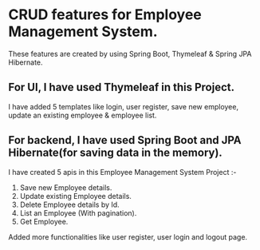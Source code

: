 # CRUD features for Employee Management System.
These features are created by using Spring Boot, Thymeleaf & Spring JPA Hibernate.

## For UI, I have used Thymeleaf in this Project.
I have added 5 templates like login, user register, save new employee, update an existing employee & employee list.

## For backend, I have used Spring Boot and JPA Hibernate(for saving data in the memory).

I have created 5 apis in this Employee Management System Project :-

1. Save new Employee details.
2. Update existing Employee details.
3. Delete Employee details by Id.
4. List an Employee (With pagination).
5. Get Employee.

Added more functionalities like user register, user login and logout page.


